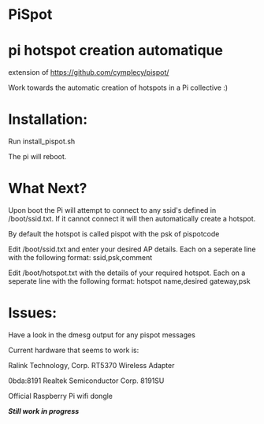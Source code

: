 PiSpot
=======
pi hotspot creation automatique
================================

extension of https://github.com/cymplecy/pispot/

Work towards the automatic creation of hotspots in a Pi collective :)

Installation:
=============
Run install_pispot.sh

The pi will reboot.

What Next?
==========
Upon boot the Pi will attempt to connect to any ssid's defined in /boot/ssid.txt. If it cannot connect it will then automatically create a hotspot.

By default the hotspot is called pispot with the psk of pispotcode


Edit /boot/ssid.txt and enter your desired AP details. Each on a seperate line with the following format: ssid,psk,comment

Edit /boot/hotspot.txt with the details of your required hotspot. Each on a seperate line with the following format: hotspot name,desired gateway,psk

Issues:
=======
Have a look in the dmesg output for any pispot messages


Current hardware that seems to work is:

Ralink Technology, Corp. RT5370 Wireless Adapter

0bda:8191 Realtek Semiconductor Corp. 8191SU

Official Raspberry Pi wifi dongle


***Still work in progress***
